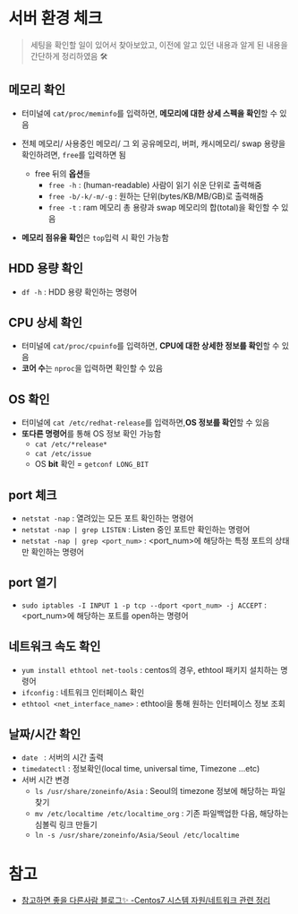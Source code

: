 # 서버 환경 체크
> 세팅을 확인할 일이 있어서 찾아보았고, 이전에 알고 있던 내용과 알게 된 내용을 간단하게 정리하였음 🛠 

## 메모리 확인
+ 터미널에 ```cat/proc/meminfo```를 입력하면, **메모리에 대한 상세 스펙을 확인**할 수 있음
+ 전체 메모리/ 사용중인 메모리/ 그 외 공유메모리, 버퍼, 캐시메모리/ swap 용량을 확인하려면, ```free```를 입력하면 됨   


   + free 뒤의 **옵션**들
      + ```free -h``` : (human-readable) 사람이 읽기 쉬운 단위로 출력해줌
      + ```free -b/-k/-m/-g``` : 원하는 단위(bytes/KB/MB/GB)로 출력해줌
      + ```free -t``` : ram 메모리 총 용량과 swap 메모리의 합(total)을 확인할 수 있음
+ **메모리 점유율 확인**은 ```top```입력 시 확인 가능함   

## HDD 용량 확인
+ `df -h` : HDD 용량 확인하는 명령어

## CPU 상세 확인
+ 터미널에 ```cat/proc/cpuinfo```를 입력하면, **CPU에 대한 상세한 정보를 확인**할 수 있음
+ **코어 수**는 ```nproc```을 입력하면 확인할 수 있음

## OS 확인
+ 터미널에 ```cat /etc/redhat-release```를 입력하면,**OS 정보를 확인**할 수 있음
+ **또다른 명령어**를 통해 OS 정보 확인 가능함
   +  ```cat /etc/*release*```
   +  ```cat /etc/issue```
   +  OS **bit** 확인 = ```getconf LONG_BIT```   

## port 체크
+ `netstat -nap` : 열려있는 모든 포트 확인하는 명령어
+ `netstat -nap | grep LISTEN` : Listen 중인 포트만 확인하는 명령어
+ `netstat -nap | grep <port_num>` : <port_num>에 해당하는 특정 포트의 상태만 확인하는 명령어

## port 열기
+ `sudo iptables -I INPUT 1 -p tcp --dport <port_num> -j ACCEPT` : <port_num>에 해당하는 포트를 open하는 명령어
  
## 네트워크 속도 확인
+ `yum install ethtool net-tools` : centos의 경우, ethtool 패키지 설치하는 명령어   
+ `ifconfig` : 네트워크 인터페이스 확인
+ `ethtool <net_interface_name>` : ethtool을 통해 원하는 인터페이스 정보 조회   

## 날짜/시간 확인
+ `date ` : 서버의 시간 출력
+ `timedatectl` : 정보확인(local time, universal time, Timezone ...etc)
+ 서버 시간 변경
   + `ls /usr/share/zoneinfo/Asia` : Seoul의 timezone 정보에 해당하는 파일 찾기
   + `mv /etc/localtime /etc/localtime_org` : 기존 파일백업한 다음, 해당하는 심볼릭 링크 만들기
   + `ln -s /usr/share/zoneinfo/Asia/Seoul /etc/localtime` 

# 참고
+ [참고하면 좋을 다른사람 블로그✨ -Centos7 시스템 자원/네트워크 관련 정리](https://estenpark.tistory.com/372)
